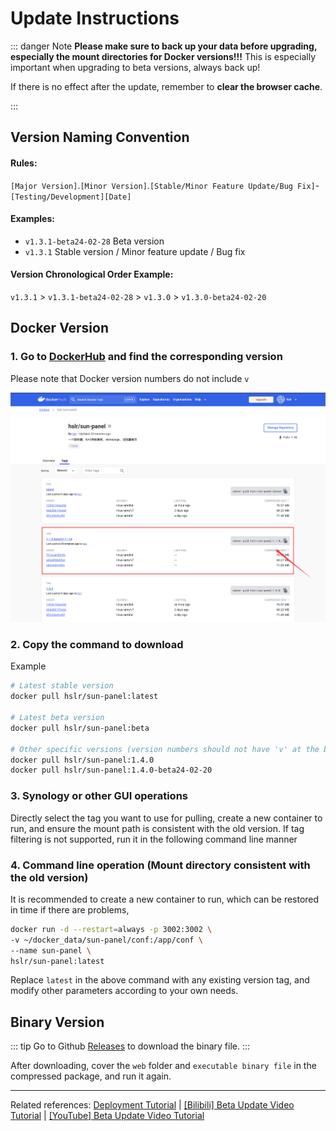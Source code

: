 # Update Instructions

::: danger Note
**Please make sure to back up your data before upgrading, especially the mount directories for Docker versions!!!** This is especially important when upgrading to beta versions, always back up!

If there is no effect after the update, remember to **clear the browser cache**.
<!-- [Clear Browser Cache](https://blog.csdn.net/m0_46156566/article/details/108519629) -->
:::

## Version Naming Convention

#### Rules:

`[Major Version]`.`[Minor Version]`.`[Stable/Minor Feature Update/Bug Fix]`-`[Testing/Development][Date]`

#### Examples:
- `v1.3.1-beta24-02-28` Beta version
- `v1.3.1` Stable version / Minor feature update / Bug fix

#### Version Chronological Order Example:

`v1.3.1` > `v1.3.1-beta24-02-28` > `v1.3.0` > `v1.3.0-beta24-02-20`

## Docker Version

### 1. Go to [DockerHub](https://hub.docker.com/r/hslr/sun-panel/tags) and find the corresponding version

Please note that Docker version numbers do not include `v`

![](/images/update_log/docker_hub_beta.png)

### 2. Copy the command to download

Example
```sh
# Latest stable version
docker pull hslr/sun-panel:latest

# Latest beta version
docker pull hslr/sun-panel:beta

# Other specific versions (version numbers should not have 'v' at the beginning)
docker pull hslr/sun-panel:1.4.0
docker pull hslr/sun-panel:1.4.0-beta24-02-20
```

### 3. Synology or other GUI operations
Directly select the tag you want to use for pulling, create a new container to run, and ensure the mount path is consistent with the old version. If tag filtering is not supported, run it in the following command line manner

### 4. Command line operation (Mount directory consistent with the old version)
It is recommended to create a new container to run, which can be restored in time if there are problems,
```sh
docker run -d --restart=always -p 3002:3002 \
-v ~/docker_data/sun-panel/conf:/app/conf \
--name sun-panel \
hslr/sun-panel:latest
```
Replace `latest` in the above command with any existing version tag, and modify other parameters according to your own needs.

## Binary Version

::: tip
Go to Github [Releases](https://github.com/hslr-s/sun-panel/releases) to download the binary file.
:::

After downloading, cover the `web` folder and `executable binary file` in the compressed package, and run it again.

----
Related references: <a href="../usage/quick_deploy">Deployment Tutorial</a> | <a href="https://www.bilibili.com/video/BV1ke411y7B5" target="_blank">[Bilibili] Beta Update Video Tutorial</a> | <a href="https://youtu.be/wRo-azoAbsQ?si=ZNSKm89bx0yq5Puw" target="_blank">[YouTube] Beta Update Video Tutorial</a>
